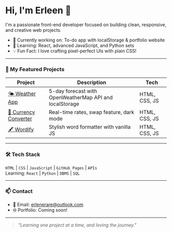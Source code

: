 # Hi, I'm Erleen 👋

I'm a passionate front-end developer focused on building clean, responsive, and creative web projects.

- 🔭 Currently working on: To-do app with localStorage & portfolio website  
- 🌱 Learning: React, advanced JavaScript, and Python sets  
- 💡 Fun Fact: I love crafting pixel-perfect UIs with plain CSS!

---

### 🚀 My Featured Projects

| Project | Description | Tech |
|--------|-------------|------|
| [🌤️ Weather App](https://github.com/erleen0307/weather-app) | 5-day forecast with OpenWeatherMap API and localStorage | HTML, CSS, JS |
| [💱 Currency Converter](https://github.com/erleen0307/currency-converter) | Real-time rates, swap feature, dark mode | HTML, CSS, JS |
| [🖋️ Wordify](https://github.com/erleen0307/wordify) | Stylish word formatter with vanilla JS | HTML, CSS, JS |

---

### 🛠️ Tech Stack

`HTML` | `CSS` | `JavaScript` | `GitHub Pages` | `APIs`  
Learning: `React` | `Python` | `DBMS` | `SQL`

---

### 📫 Contact

- 📧 Email: [erlenerare@outlook.com](mailto:erlenerare@outlook.com)
- 🌐 Portfolio: Coming soon!

---

> *"Learning one project at a time, and loving the journey."*
